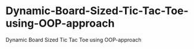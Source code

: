 # Dynamic-Board-Sized-Tic-Tac-Toe-using-OOP-approach
Dynamic Board Sized Tic Tac Toe using OOP-approach
